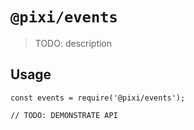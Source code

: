 # `@pixi/events`

> TODO: description

## Usage

```
const events = require('@pixi/events');

// TODO: DEMONSTRATE API
```
